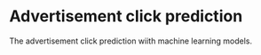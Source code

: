 # Advertisement click prediction



The advertisement click prediction wiith machine learning models. 
